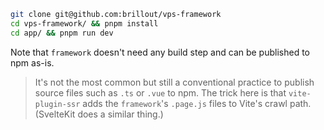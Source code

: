 ```bash
git clone git@github.com:brillout/vps-framework
cd vps-framework/ && pnpm install
cd app/ && pnpm run dev
```

Note that `framework` doesn't need any build step and can be published to npm as-is.

> It's not the most common but still a conventional practice to publish source files such as `.ts` or `.vue` to npm. The trick here is that `vite-plugin-ssr` adds the `framework`'s `.page.js` files to Vite's crawl path. (SvelteKit does a similar thing.)
